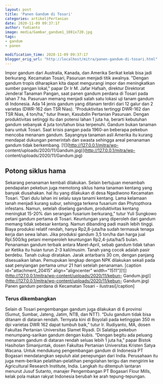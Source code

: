 ```yaml
---
layout: post
title: 'Panen Gandum di Tosari'
categories: artikel|Pertanian
date: 2020-11-09 09:37:17
author: Yudianto
image: media/Gambar_gandum1_1081x720.jpg
tags:
- gandum
- panen

modification_time: 2020-11-09 09:37:17
blogger_orig_url: "http://localhost/mitra/panen-gandum-di-tosari.html"
---
```


Impor gandum dari Australia, Kanada, dan Amerika Serikat kelak bisa jadi
berkurang. Kecamatan Tosari, Pasuruan menjadi titik awalnya. "Dengan gandum
tropis diharapkan kita dapat mengurangi impor dan meningkatkan sumber pangan
lokal," papar Dr Ir M. Jafar Hafsah, direktur Direktorat Jenderal Tanaman
Pangan, saat panen gandum perdana di Tosari pada lahan 7 ha. Pasuruan memang
menjadi salah satu lokasi uji tanam gandum di Indonesia. Ada 14 jenis gandum
yang ditanam terdiri dari 12 galur dan 2 varietas (DWR-162 dan TSR Nias).
“Produktivitas tertinggi DWR-162 dan TSR Nias, 4 ton/ha,” tutur Ihwan,
Kasubdin Pertanian Pasuruan. Dengan produktivitas setinggi itu dan potensi
lahan 1 juta ha, berarti kebutuhan gandum sebanyak 4 juta ton/tahun bisa
terpenuhi. Gandum bukan tanaman baru untuk Tosari. Saat krisis pangan pada
1960-an beberapa pekebun mencoba menanam gandum. Sayangnya tanaman asli
Amerika itu kurang mendapat dukungan pemerintah dan swasta sehingga areal
penanaman gandum tidak berkembang. [![](http://127.0.0.1/mitra/wp-
content/uploads/2020/11/Gandum.jpg)](http://127.0.0.1/mitra/wp-
content/uploads/2020/11/Gandum.jpg)

## Potong siklus hama

Sekarang penanaman kembali dilakukan. Selain bertujuan menambah pendapatan
pekebun juga memotong siklus hama tanaman kentang yang banyak diusahakan. hal
itu yang dilakukan di desa Ngadiwono Kecamatan Tosari. “Dari dulu lahan ini
selalu saya tanami kentang. Lama kelamaan tanah menjadi kurang subur, sehingga
terkena fusarium dan Phytopthora infestans. Namun, setelah diselang gandum,
produktivitas kentang meningkat 15-20% dan serangan fusarium berkurang,” tutur
Yuli Sungkowo petani gandum pertama di Tosari. Keuntungan yang diperoleh dari
gandum memang tidak sebesar kentang. Namun dibanding padi masih lebih tinggi.
Biaya produksi relatif rendah, hanya Rp2,8-juta/ha sudah termasuk tenaga kerja
dan sewa lahan. Jika produksi gandum 3,5 ton/ha dan harga jual Rpl.500/kg
petani memperoleh keuntungan Rp2,4-juta/ha/5 bulan. Penanaman gandum terbaik
antara Maret-April, sebab gandum tidak tahan air Ketika itu huian turun 2-3
kali/musim. Tanah yang cocok adalah pasir berdebu. Tanah cukup diratakan.
Jarak antarbaris 30 cm, dengan panjang disesuaikan lahan. Pemupukan lengkap
dengan NPK dilakukan sekali pada saat penyiangan pertama umur 21 hari setelah
penanaman. [caption id="attachment_20415" align="aligncenter"
width="1511"][![](http://127.0.0.1/mitra/wp-content/uploads/2020/11/kebun-
Gandum.jpg)](http://127.0.0.1/mitra/wp-content/uploads/2020/11/kebun-
Gandum.jpg) Panen gandum perdana di Kecamatan Tosari - ilustrasi[/caption]

### Terus dikembangkan

Selain di Tosari pengembangan gandum juga dilakukan di 6 provinsi (Sumut,
Sumbar, Jateng, Jatim, NTB, dan NTT). “Dulu gandum tidak bisa ditanam di
dataran rendah. Ternyata kini di Boyolali pada ketinggian 350 m dpi varietas
DWR 162 dapat tumbuh baik,” tutur Ir. Rudiyanto, MA, dosen Fakultas Pertanian
Universitas Slamet Riyadi. Di Salatiga pekebun menumpang-sarikan gandum dengan
kubis. “Dengan begitu ada peluang menanam gandum di dataran rendah seluas
lebih 1 juta ha,” papar Bistok Hasiholan Simanjuntak, dosen Fakultas Pertanian
Universitas Kristen Satya Wacana. Untuk mendukung pengembangan gandum di
Indonesia PT Bogasari mendatangkan sepuluh alat penepungan dari India.
Perusahaan itu juga mem-berikan pelatihan-pelatihan pengolahan terigu dan
mengirim ke Agricultural Research Institute, India. Langkah itu ditempuh
lantaran menurut Jusuf Sutanto, manajer Pengembangan PT Bogasari Flour Mills,
kelak pola makan rakyat Indonesia berubah ke arah tepung-tepungan.


